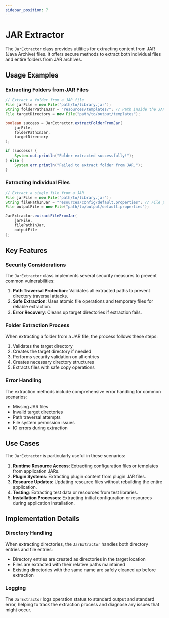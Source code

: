 ```yaml
---
sidebar_position: 7
---
```


# JAR Extractor

The `JarExtractor` class provides utilities for extracting content from JAR (Java Archive) files. It offers secure methods to extract both individual files and entire folders from JAR archives.

## Usage Examples

### Extracting Folders from JAR Files

```java
// Extract a folder from a JAR file
File jarFile = new File("path/to/library.jar");
String folderPathInJar = "resources/templates/"; // Path inside the JAR
File targetDirectory = new File("path/to/output/templates");

boolean success = JarExtractor.extractFolderFromJar(
    jarFile, 
    folderPathInJar, 
    targetDirectory
);

if (success) {
    System.out.println("Folder extracted successfully!");
} else {
    System.err.println("Failed to extract folder from JAR.");
}
```

### Extracting Individual Files

```java
// Extract a single file from a JAR
File jarFile = new File("path/to/library.jar");
String filePathInJar = "resources/config/default.properties"; // File path inside the JAR
File outputFile = new File("path/to/output/default.properties");

JarExtractor.extractFileFromJar(
    jarFile, 
    filePathInJar, 
    outputFile
);
```

## Key Features

### Security Considerations

The `JarExtractor` class implements several security measures to prevent common vulnerabilities:

1. **Path Traversal Protection**: Validates all extracted paths to prevent directory traversal attacks.
2. **Safe Extraction**: Uses atomic file operations and temporary files for reliable extraction.
3. **Error Recovery**: Cleans up target directories if extraction fails.

### Folder Extraction Process

When extracting a folder from a JAR file, the process follows these steps:

1. Validates the target directory
2. Creates the target directory if needed
3. Performs security validation on all entries
4. Creates necessary directory structures
5. Extracts files with safe copy operations

### Error Handling

The extraction methods include comprehensive error handling for common scenarios:

- Missing JAR files
- Invalid target directories
- Path traversal attempts
- File system permission issues
- IO errors during extraction

## Use Cases

The `JarExtractor` is particularly useful in these scenarios:

1. **Runtime Resource Access**: Extracting configuration files or templates from application JARs.
2. **Plugin Systems**: Extracting plugin content from plugin JAR files.
3. **Resource Updates**: Updating resource files without rebuilding the entire application.
4. **Testing**: Extracting test data or resources from test libraries.
5. **Installation Processes**: Extracting initial configuration or resources during application installation.

## Implementation Details

### Directory Handling

When extracting directories, the `JarExtractor` handles both directory entries and file entries:

- Directory entries are created as directories in the target location
- Files are extracted with their relative paths maintained
- Existing directories with the same name are safely cleaned up before extraction

### Logging

The `JarExtractor` logs operation status to standard output and standard error, helping to track the extraction process and diagnose any issues that might occur. 